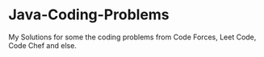 # Java-Coding-Problems
My Solutions for some the coding problems from Code Forces, Leet Code, Code Chef and else.
